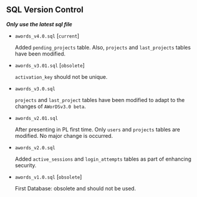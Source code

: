 ## SQL Version Control

   ***Only use the latest sql file***

- `awords_v4.0.sql` [`current`]

    Added `pending_projects` table. Also, `projects` and
    `last_projects` tables have been modified.


- `awords_v3.01.sql` [`obsolete`]

    `activation_key` should not be unique.
    
- `awords_v3.0.sql`
    
    `projects` and `last_project` tables have been
    modified to adapt to the changes of `AWorDSv3.0 beta`.

- `awords_v2.01.sql`

    After presenting in PL first time.
    Only `users` and `projects` tables are modified.
    No major change is occurred.
    
- `awords_v2.0.sql`

    Added `active_sessions` and `login_attempts` tables
    as part of enhancing security.
    
- `awords_v1.0.sql` [`obsolete`]

    First Database: obsolete and should not be used.
    
